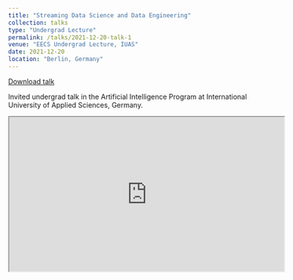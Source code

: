```yaml
---
title: "Streaming Data Science and Data Engineering"
collection: talks
type: "Undergrad Lecture"
permalink: /talks/2021-12-20-talk-1
venue: "EECS Undergrad Lecture, IUAS"
date: 2021-12-20
location: "Berlin, Germany"
---
```


[Download talk](https://github.com/caxenie/cristianaxenie.github.io/raw/master/files/CristianAxenie-Streaming_BI_Road_Traffic_Application_IUAS_2021.pdf)

Invited undergrad talk in the Artificial Intelligence Program at International University of Applied Sciences, Germany.

<iframe width="560" height="315" src="https://www.youtube.com/embed/PoELq8RGxA0"></iframe>
